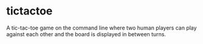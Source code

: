 # tictactoe
A tic-tac-toe game on the command line where two human players can play against each other and the board is displayed in between turns.
